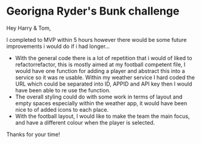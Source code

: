 # Georigna Ryder's Bunk challenge
Hey Harry & Tom, 

I completed to MVP within 5 hours however there would be some future improvements i would do if i had longer...
- With the general code there is a lot of repetition that i would of liked to refactorrefactor, this is mostly aimed at my football competent file, I would have one function for adding a player and abstract this into a service so it was re usable. Within my weather service I hard coded the URL which could be separated into ID, APPID and API key then I would have been able to re use the function. 
-	The overall styling could do with some work in terms of layout and empty spaces especially within the weather app, it would have been nice to of added icons to each place. 
-	With the football layout, I would like to make the team the main focus, and have a different colour when the player is selected.

Thanks for your time!








